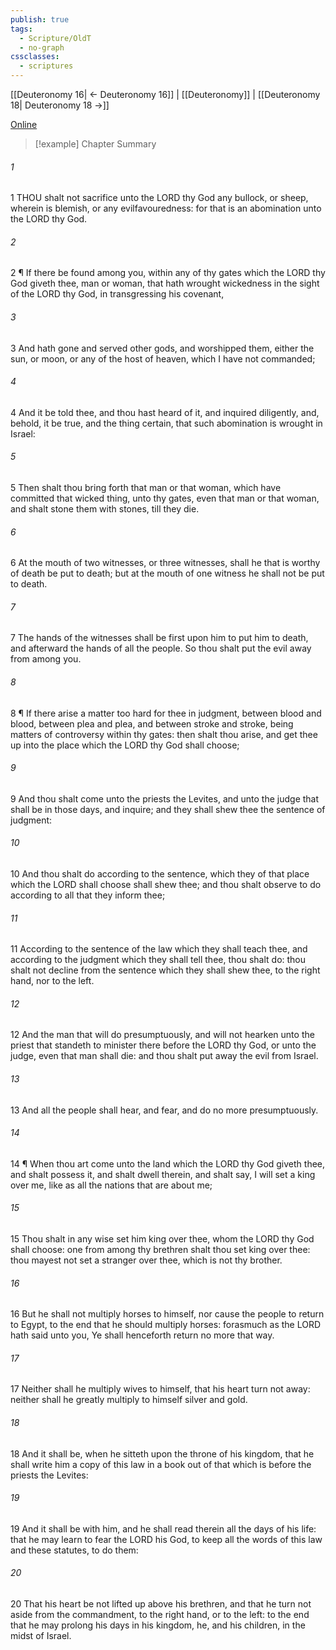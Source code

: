 ```yaml
---
publish: true
tags:
  - Scripture/OldT
  - no-graph
cssclasses:
  - scriptures
---
```

[[Deuteronomy 16| ← Deuteronomy 16]] | [[Deuteronomy]] | [[Deuteronomy 18| Deuteronomy 18 →]]

[Online](https://churchofjesuschrist.org/study/scriptures/ot/deut/17?lang=eng)

>[!example] Chapter Summary
>
###### 1
1 THOU shalt not sacrifice unto the LORD thy God any bullock, or sheep, wherein is blemish, or any evilfavouredness: for that is an abomination unto the LORD thy God.
###### 2
2 ¶ If there be found among you, within any of thy gates which the LORD thy God giveth thee, man or woman, that hath wrought wickedness in the sight of the LORD thy God, in transgressing his covenant,
###### 3
3 And hath gone and served other gods, and worshipped them, either the sun, or moon, or any of the host of heaven, which I have not commanded;
###### 4
4 And it be told thee, and thou hast heard of it, and inquired diligently, and, behold, it be true, and the thing certain, that such abomination is wrought in Israel:
###### 5
5 Then shalt thou bring forth that man or that woman, which have committed that wicked thing, unto thy gates, even that man or that woman, and shalt stone them with stones, till they die.
###### 6
6 At the mouth of two witnesses, or three witnesses, shall he that is worthy of death be put to death; but at the mouth of one witness he shall not be put to death.
###### 7
7 The hands of the witnesses shall be first upon him to put him to death, and afterward the hands of all the people.  So thou shalt put the evil away from among you.
###### 8
8 ¶ If there arise a matter too hard for thee in judgment, between blood and blood, between plea and plea, and between stroke and stroke, being matters of controversy within thy gates: then shalt thou arise, and get thee up into the place which the LORD thy God shall choose;
###### 9
9 And thou shalt come unto the priests the Levites, and unto the judge that shall be in those days, and inquire; and they shall shew thee the sentence of judgment:
###### 10
10 And thou shalt do according to the sentence, which they of that place which the LORD shall choose shall shew thee; and thou shalt observe to do according to all that they inform thee;
###### 11
11 According to the sentence of the law which they shall teach thee, and according to the judgment which they shall tell thee, thou shalt do: thou shalt not decline from the sentence which they shall shew thee, to the right hand, nor to the left.
###### 12
12 And the man that will do presumptuously, and will not hearken unto the priest that standeth to minister there before the LORD thy God, or unto the judge, even that man shall die: and thou shalt put away the evil from Israel.
###### 13
13 And all the people shall hear, and fear, and do no more presumptuously.
###### 14
14 ¶ When thou art come unto the land which the LORD thy God giveth thee, and shalt possess it, and shalt dwell therein, and shalt say, I will set a king over me, like as all the nations that are about me;
###### 15
15 Thou shalt in any wise set him king over thee, whom the LORD thy God shall choose: one from among thy brethren shalt thou set king over thee: thou mayest not set a stranger over thee, which is not thy brother.
###### 16
16 But he shall not multiply horses to himself, nor cause the people to return to Egypt, to the end that he should multiply horses: forasmuch as the LORD hath said unto you, Ye shall henceforth return no more that way.
###### 17
17 Neither shall he multiply wives to himself, that his heart turn not away: neither shall he greatly multiply to himself silver and gold.
###### 18
18 And it shall be, when he sitteth upon the throne of his kingdom, that he shall write him a copy of this law in a book out of that which is before the priests the Levites:
###### 19
19 And it shall be with him, and he shall read therein all the days of his life: that he may learn to fear the LORD his God, to keep all the words of this law and these statutes, to do them:
###### 20
20 That his heart be not lifted up above his brethren, and that he turn not aside from the commandment, to the right hand, or to the left: to the end that he may prolong his days in his kingdom, he, and his children, in the midst of Israel.



